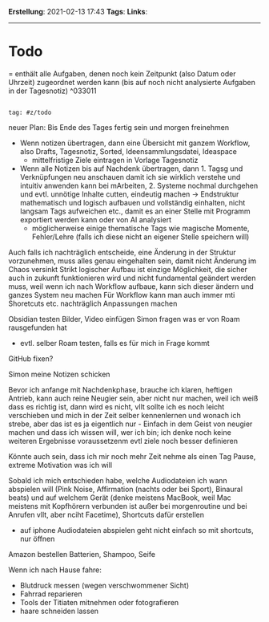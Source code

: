 **Erstellung**: 2021-02-13 17:43
**Tags**:
**Links**:

---

# Todo
= enthält alle Aufgaben, denen noch kein Zeitpunkt (also Datum oder Uhrzeit) zugeordnet werden kann (bis auf noch nicht analysierte Aufgaben in der Tagesnotiz) ^033011
  

````query

tag: #z/todo

````

  
neuer Plan:
Bis Ende des Tages fertig sein und morgen freinehmen

- Wenn notizen übertragen, dann eine Übersicht mit ganzem Workflow, also Drafts, Tagesnotiz, Sorted, Ideensammlungsdatei, Ideaspace
	- mittelfristige Ziele eintragen in Vorlage Tagesnotiz
- Wenn alle Notizen bis auf Nachdenk übertragen, dann 1. Tagsg und Verknüpfungen neu anschauen damit ich sie wirklich verstehe und intuitiv anwenden kann bei mArbeiten, 2. Systeme nochmal durchgehen und evtl. unnötige Inhalte cutten, eindeutig machen -> Endstruktur mathematisch und logisch aufbauen und vollständig einhalten, nicht langsam Tags aufweichen etc., damit es an einer Stelle mit Programm exportiert werden kann oder von AI analysiert
	- möglicherweise einige thematische Tags wie magische Momente, Fehler/Lehre (falls ich diese nicht an eigener Stelle speichern will)

Auch falls ich nachträglich entscheide, eine Änderung in der Struktur vorzunehmen, muss alles genau eingehalten sein, damit nicht Änderung im Chaos versinkt
Strikt logischer Aufbau ist einzige Möglichkeit, die sicher auch in zukunft funktionieren wird und nicht fundamental geändert werden muss, weil wenn ich nach Workflow aufbaue, kann sich dieser ändern und ganzes System neu machen
Für Workflow kann man auch immer mti Shoretcuts etc. nachträglich Anpassungen machen

Obsidian testen Bilder, Video einfügen
Simon fragen was er von Roam rausgefunden hat
- evtl. selber Roam testen, falls es für mich in Frage kommt

GitHub fixen?

Simon meine Notizen schicken


Bevor ich anfange mit Nachdenkphase, brauche ich klaren, heftigen Antrieb, kann auch reine Neugier sein, aber nicht nur machen, weil ich weiß dass es richtig ist, dann wird es nicht, vllt sollte ich es noch leicht verschieben und mich in der Zeit selber kennenlernen und wonach ich strebe, aber das ist es ja eigentlich nur - Einfach in dem Geist von neugier machen und dass ich wissen will, wer ich bin; ich denke noch keine weiteren Ergebnisse voraussetzenm evtl ziele noch besser definieren

Könnte auch sein, dass ich mir noch mehr Zeit nehme als einen Tag Pause, extreme Motivation was ich will








Sobald ich mich entschieden habe, welche Audiodateien ich wann abspielen will (Pink Noise, Affirmation (nachts oder bei Sport), Binaural beats) und auf welchem Gerät (denke meistens MacBook, weil Mac meistens mit Kopfhörern verbunden ist außer bei morgenroutine und bei Anrufen vllt, aber nciht Facetime), Shortcuts dafür erstellen
- auf iphone Audiodateien abspielen geht nicht einfach so mit shortcuts, nur öffnen

Amazon bestellen Batterien, Shampoo, Seife

Wenn ich nach Hause fahre:
- Blutdruck messen (wegen verschwommener Sicht)
- Fahrrad reparieren
- Tools der Titiaten mitnehmen oder fotografieren
- haare schneiden lassen